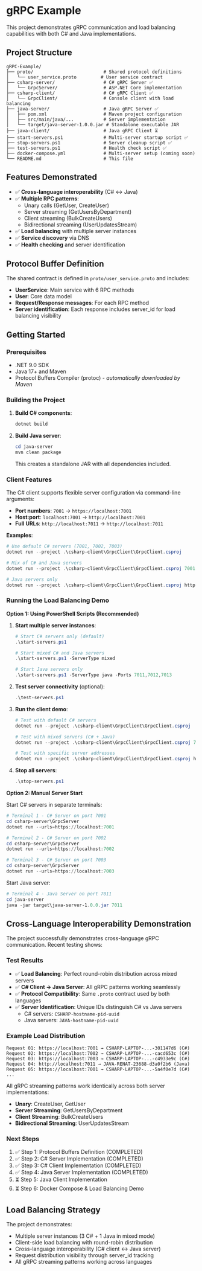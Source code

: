 # gRPC Example

This project demonstrates gRPC communication and load balancing capabilities with both C# and Java implementations.

## Project Structure

```
gRPC-Example/
├── proto/                          # Shared protocol definitions
│   └── user_service.proto         # User service contract
├── csharp-server/                  # C# gRPC Server ✅
│   └── GrpcServer/                 # ASP.NET Core implementation
├── csharp-client/                  # C# gRPC Client ✅
│   └── GrpcClient/                 # Console client with load balancing
├── java-server/                    # Java gRPC Server ✅
│   ├── pom.xml                     # Maven project configuration
│   ├── src/main/java/...           # Server implementation
│   └── target/java-server-1.0.0.jar # Standalone executable JAR
├── java-client/                    # Java gRPC Client ⏳
├── start-servers.ps1               # Multi-server startup script ✅
├── stop-servers.ps1                # Server cleanup script ✅
├── test-servers.ps1                # Health check script ✅
├── docker-compose.yml              # Multi-server setup (coming soon)
└── README.md                       # This file
```

## Features Demonstrated

- ✅ **Cross-language interoperability** (C# ↔ Java)
- ✅ **Multiple RPC patterns**:
  - Unary calls (GetUser, CreateUser)
  - Server streaming (GetUsersByDepartment)
  - Client streaming (BulkCreateUsers)
  - Bidirectional streaming (UserUpdatesStream)
- ✅ **Load balancing** with multiple server instances
- ✅ **Service discovery** via DNS
- ✅ **Health checking** and server identification

## Protocol Buffer Definition

The shared contract is defined in `proto/user_service.proto` and includes:

- **UserService**: Main service with 6 RPC methods
- **User**: Core data model
- **Request/Response messages**: For each RPC method
- **Server identification**: Each response includes server_id for load balancing visibility

## Getting Started

### Prerequisites

- .NET 9.0 SDK
- Java 17+ and Maven
- Protocol Buffers Compiler (protoc) - *automatically downloaded by Maven*

### Building the Project

1. **Build C# components**:
   ```powershell
   dotnet build
   ```

2. **Build Java server**:
   ```powershell
   cd java-server
   mvn clean package
   ```
   This creates a standalone JAR with all dependencies included.

### Client Features

The C# client supports flexible server configuration via command-line arguments:

- **Port numbers**: `7001` → `https://localhost:7001`
- **Host:port**: `localhost:7001` → `http://localhost:7001`
- **Full URLs**: `http://localhost:7011` → `http://localhost:7011`

**Examples**:
```powershell
# Use default C# servers (7001, 7002, 7003)
dotnet run --project .\csharp-client\GrpcClient\GrpcClient.csproj

# Mix of C# and Java servers
dotnet run --project .\csharp-client\GrpcClient\GrpcClient.csproj 7001 7002 http://localhost:7011

# Java servers only
dotnet run --project .\csharp-client\GrpcClient\GrpcClient.csproj http://localhost:7011 http://localhost:7012
```

### Running the Load Balancing Demo

**Option 1: Using PowerShell Scripts (Recommended)**

1. **Start multiple server instances**:
   ```powershell
   # Start C# servers only (default)
   .\start-servers.ps1
   
   # Start mixed C# and Java servers
   .\start-servers.ps1 -ServerType mixed
   
   # Start Java servers only
   .\start-servers.ps1 -ServerType java -Ports 7011,7012,7013
   ```

2. **Test server connectivity** (optional):
   ```powershell
   .\test-servers.ps1
   ```

3. **Run the client demo**:
   ```powershell
   # Test with default C# servers
   dotnet run --project .\csharp-client\GrpcClient\GrpcClient.csproj
   
   # Test with mixed servers (C# + Java)
   dotnet run --project .\csharp-client\GrpcClient\GrpcClient.csproj 7001 7002 7003 http://localhost:7011
   
   # Test with specific server addresses
   dotnet run --project .\csharp-client\GrpcClient\GrpcClient.csproj https://localhost:7001 http://localhost:7011
   ```

4. **Stop all servers**:
   ```powershell
   .\stop-servers.ps1
   ```

**Option 2: Manual Server Start**

Start C# servers in separate terminals:
```powershell
# Terminal 1 - C# Server on port 7001
cd csharp-server\GrpcServer
dotnet run --urls=https://localhost:7001

# Terminal 2 - C# Server on port 7002  
cd csharp-server\GrpcServer
dotnet run --urls=https://localhost:7002

# Terminal 3 - C# Server on port 7003
cd csharp-server\GrpcServer
dotnet run --urls=https://localhost:7003
```

Start Java server:
```powershell
# Terminal 4 - Java Server on port 7011
cd java-server
java -jar target\java-server-1.0.0.jar 7011
```

## Cross-Language Interoperability Demonstration

The project successfully demonstrates cross-language gRPC communication. Recent testing shows:

### Test Results
- ✅ **Load Balancing**: Perfect round-robin distribution across mixed servers
- ✅ **C# Client → Java Server**: All gRPC patterns working seamlessly
- ✅ **Protocol Compatibility**: Same `.proto` contract used by both languages
- ✅ **Server Identification**: Unique IDs distinguish C# vs Java servers
  - C# servers: `CSHARP-hostname-pid-uuid`
  - Java servers: `JAVA-hostname-pid-uuid`

### Example Load Distribution
```
Request 01: https://localhost:7001 → CSHARP-LAPTOP-...-301147d6 (C#)
Request 02: https://localhost:7002 → CSHARP-LAPTOP-...-cacd653c (C#)
Request 03: https://localhost:7003 → CSHARP-LAPTOP-...-c4933e9c (C#)
Request 04: http://localhost:7011 → JAVA-RENAT-23688-d3a0f2b6 (Java)
Request 05: https://localhost:7001 → CSHARP-LAPTOP-...-5a4f0e7d (C#)
...
```

All gRPC streaming patterns work identically across both server implementations:
- **Unary**: CreateUser, GetUser
- **Server Streaming**: GetUsersByDepartment
- **Client Streaming**: BulkCreateUsers  
- **Bidirectional Streaming**: UserUpdatesStream

### Next Steps

1. ✅ Step 1: Protocol Buffers Definition (COMPLETED)
2. ✅ Step 2: C# Server Implementation (COMPLETED)
3. ✅ Step 3: C# Client Implementation (COMPLETED)
4. ✅ Step 4: Java Server Implementation (COMPLETED)
5. ⏳ Step 5: Java Client Implementation
6. ⏳ Step 6: Docker Compose & Load Balancing Demo

## Load Balancing Strategy

The project demonstrates:
- Multiple server instances (3 C# + 1 Java in mixed mode)
- Client-side load balancing with round-robin distribution
- Cross-language interoperability (C# client ↔ Java server)
- Request distribution visibility through server_id tracking
- All gRPC streaming patterns working across languages
